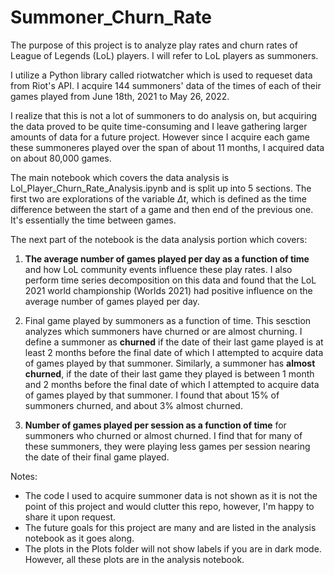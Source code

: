 # Summoner_Churn_Rate

The purpose of this project is to analyze play rates and churn rates of League of Legends (LoL) players. I will refer to LoL players as summoners. 

I utilize a Python library called riotwatcher which is used to requeset data from Riot's API. I acquire 144 summoners' data of the times of each of their games played from June 18th, 2021 to May 26, 2022. 

I realize that this is not a lot of summoners to do analysis on, but acquiring the data proved to be quite time-consuming and I leave gathering larger amounts of data for a future project. However since I acquire each game these summoneres played over the span of about 11 months, I acquired data on about 80,000 games.

The main notebook which covers the data analysis is Lol_Player_Churn_Rate_Analysis.ipynb and is split up into 5 sections. The first two are explorations of the variable $\Delta t$, which is defined as the time difference between the start of a game and then end of the previous one. It's essentially the time between games. 

The next part of the notebook is the data analysis portion which covers:

1. **The average number of games played per day as a function of time** and how LoL community events influence these play rates. I also perform time series decomposition on this data and found that the LoL 2021 world championship (Worlds 2021) had  positive influence on the average number of games played per day.  

2. Final game played by summoners as a function of time. This sesction analyzes which summoners have churned or are almost churning. I define a summoner as **churned** if the date of their last game played is at least 2 months before the final date of which I attempted to acquire data of games played by that summoner. Similarly, a summoner has **almost churned**, if the date of their last game they played is between 1 month and 2 months before the final date of which I attempted to acquire data of games played by that summoner. I found that about 15% of summoners churned, and about 3% almost churned.


3. **Number of games played per session as a function of time** for summoners who churned or almost churned. I find that for many of these summoners, they were playing less games per session nearing the date of their final game played.


Notes: 
- The code I used to acquire summoner data is not shown as it is not the point of this project and would clutter this repo, however, I'm happy to share it upon request. 
- The future goals for this project are many and are listed in the analysis notebook as it goes along.
- The plots in the Plots folder will not show labels if you are in dark mode. However, all these plots are in the analysis notebook.

